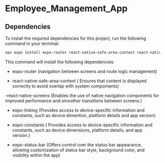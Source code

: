 # Employee_Management_App

## Dependencies

To install the required dependencies for this project, run the following command in your terminal:

```bash
npx expo install expo-router react-native-safe-area-context react-native-screens expo-linking expo-constants expo-status-bar
```


This command will install the following dependencies:

- expo-router (navigation between screens and route logic management)

- react-native-safe-area-context ( Ensures that content is displayed correctly to avoid overlap with system compoments)

-react-native-screens (Enables the use of native navigation components for improved performance and smoother transitions between screens.)

- expo-linking (Provides access to device-specific information and constants, such as device dimention, platform details and app version)

- expo-constants ( Provides access to device-specific information and constants, such as device dimensions, platform details, and app version.)

- expo-status-bar (Offers control over the status bar appearance, allowing customization of status bar style, background color, and visibility within the app)
